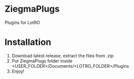 # ZiegmaPlugs
Plugins for LotRO
# Installation
1. Download latest release, extract the files from .zip
2. Put ZiegmaPlugs folder inside <USER_FOLDER>/Documents/<LOTRO_FOLDER>/Plugins
3. Enjoy!
